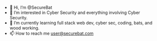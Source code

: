 - 👋 Hi, I’m @SecureBat
- 👀 I’m interested in Cyber Security and everything involving Cyber Security.
- 🌱 I’m currently learning full stack web dev, cyber sec, coding, bats, and wood working.
- 📫 How to reach me user@securebat.com

<!---
SecureBat/SecureBat is a ✨ special ✨ repository because its `README.md` (this file) appears on your GitHub profile.
You can click the Preview link to take a look at your changes.
--->
